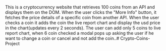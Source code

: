 This is a cryptocurrency website that retrieves 100 coins from an
              API and displays them on the DOM. When the user clicks the "More
              Info" button, it fetches the price details of a specific coin from
              another API. When the user checks a coin it adds the coin the live
              report chart and display the usd price in the chart(updates every
              2 seconds). The user can add only 5 coins to live report chart,
              when 6 coin checked a modal pops up asking the user if he want to
              change a coin or cancel and not add the coin..# Crypto-Coins-Project
